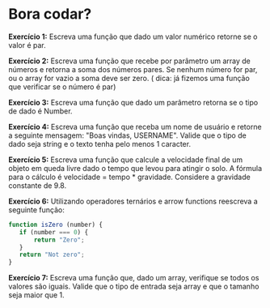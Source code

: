 # Bora codar?

**Exercício 1:** Escreva uma função que dado um valor numérico retorne se o valor é par.

**Exercício 2:** Escreva uma função que recebe por parâmetro um array de números e retorna a soma dos números pares. Se nenhum número for par, ou o array for vazio a soma deve ser zero. ( dica: já fizemos uma função que verificar se o número é par)  

**Exercício 3:** Escreva uma função que dado um parâmetro retorna se o tipo de dado é Number. 

**Exercício 4:** Escreva uma função que receba um nome de usuário e retorne a seguinte mensagem: "Boas vindas, USERNAME". Valide que o tipo de dado seja string e o texto tenha pelo menos 1 caracter. 

**Exercício 5:** Escreva uma função que calcule a velocidade final de um objeto em queda livre dado o tempo que levou para atingir o solo. A fórmula para o cálculo é velocidade = tempo * gravidade. Considere a gravidade constante de 9.8. 

**Exercício 6:** Utilizando operadores ternários e arrow functions reescreva a seguinte função:
```javascript
function isZero (number) {
   if (number === 0) {
       return "Zero";
   }
   return "Not zero";
}
```
**Exercício 7:** Escreva uma função que, dado um array, verifique se todos os valores são iguais. Valide que o tipo de entrada seja array e que o tamanho seja maior que 1. 
